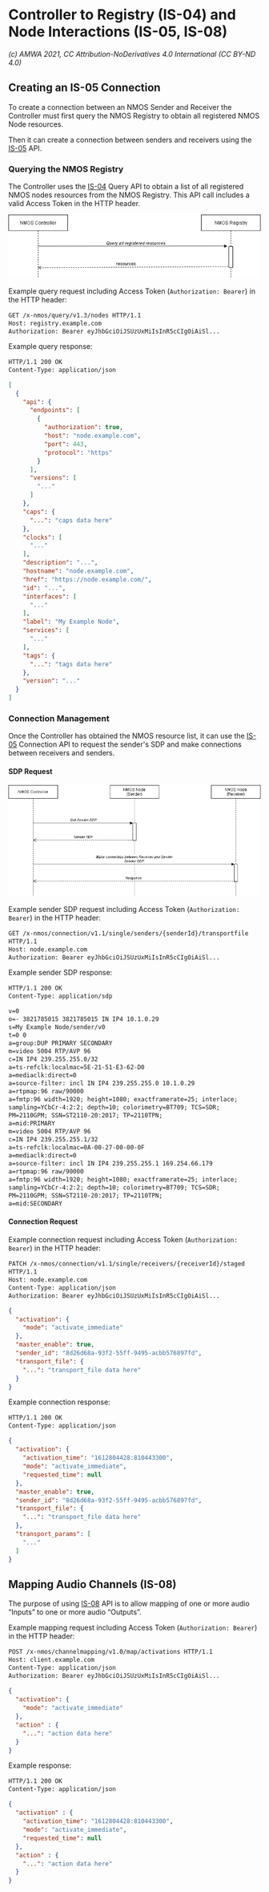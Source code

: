 # Controller to Registry (IS-04) and Node Interactions (IS-05, IS-08)  
_(c) AMWA 2021, CC Attribution-NoDerivatives 4.0 International (CC BY-ND 4.0)_

## Creating an IS-05 Connection
To create a connection between an NMOS Sender and Receiver the Controller must first query the NMOS Registry to obtain all registered NMOS Node resources.

Then it can create a connection between senders and receivers using the [IS-05](https://specs.amwa.tv/is-05/releases/v1.1/docs/1.0._Overview.html) API.

### Querying the NMOS Registry
The Controller uses the [IS-04](https://specs.amwa.tv/is-04/releases/v1.3/docs/1.0._Overview.html) Query API to obtain a list of all registered NMOS nodes resources from the NMOS Registry.  This API call includes a valid Access Token in the HTTP header.

![Controller to Registry](../docs/images/controller_to_registry.png)

Example query request including Access Token (`Authorization: Bearer`) in the HTTP header:
```http
GET /x-nmos/query/v1.3/nodes HTTP/1.1
Host: registry.example.com
Authorization: Bearer eyJhbGciOiJSUzUxMiIsInR5cCIgOiAiSl...
```
Example query response:
```http
HTTP/1.1 200 OK
Content-Type: application/json
```
```json	
[
  {
    "api": {
      "endpoints": [
        {
          "authorization": true,
          "host": "node.example.com",
          "port": 443,
          "protocol": "https"
        }
      ],
      "versions": [
        "..."
      ]
    },
    "caps": {
      "...": "caps data here"
    },
    "clocks": [
      "..."
    ],
    "description": "...",
    "hostname": "node.example.com",
    "href": "https://node.example.com/",
    "id": "...",
    "interfaces": [
      "..."
    ],
    "label": "My Example Node",
    "services": [
      "..."
    ],
    "tags": {
      "...": "tags data here"
    },
    "version": "..."
  }
]
```
### Connection Management
Once the Controller has obtained the NMOS  resource list, it can use the [IS-05](https://specs.amwa.tv/is-05/releases/v1.1/docs/1.0._Overview.html) Connection API to request the sender's SDP and make connections between receivers and senders.

#### SDP Request 
![Controller to Registry](../docs/images/controller_to_nodes.png)

Example sender SDP request including Access Token (`Authorization: Bearer`) in the HTTP header:
```http
GET /x-nmos/connection/v1.1/single/senders/{senderId}/transportfile HTTP/1.1
Host: node.example.com
Authorization: Bearer eyJhbGciOiJSUzUxMiIsInR5cCIgOiAiSl...
```
Example sender SDP response:
```http
HTTP/1.1 200 OK
Content-Type: application/sdp
```
```http
v=0
o=- 3821785015 3821785015 IN IP4 10.1.0.29
s=My Example Node/sender/v0
t=0 0
a=group:DUP PRIMARY SECONDARY
m=video 5004 RTP/AVP 96
c=IN IP4 239.255.255.0/32
a=ts-refclk:localmac=5E-21-51-E3-62-D0
a=mediaclk:direct=0
a=source-filter: incl IN IP4 239.255.255.0 10.1.0.29
a=rtpmap:96 raw/90000
a=fmtp:96 width=1920; height=1080; exactframerate=25; interlace; sampling=YCbCr-4:2:2; depth=10; colorimetry=BT709; TCS=SDR; PM=2110GPM; SSN=ST2110-20:2017; TP=2110TPN; 
a=mid:PRIMARY
m=video 5004 RTP/AVP 96
c=IN IP4 239.255.255.1/32
a=ts-refclk:localmac=0A-00-27-00-00-0F
a=mediaclk:direct=0
a=source-filter: incl IN IP4 239.255.255.1 169.254.66.179
a=rtpmap:96 raw/90000
a=fmtp:96 width=1920; height=1080; exactframerate=25; interlace; sampling=YCbCr-4:2:2; depth=10; colorimetry=BT709; TCS=SDR; PM=2110GPM; SSN=ST2110-20:2017; TP=2110TPN; 
a=mid:SECONDARY
```

#### Connection Request
Example connection request including Access Token (`Authorization: Bearer`) in the HTTP header:
```
PATCH /x-nmos/connection/v1.1/single/receivers/{receiverId}/staged HTTP/1.1
Host: node.example.com
Content-Type: application/json
Authorization: Bearer eyJhbGciOiJSUzUxMiIsInR5cCIgOiAiSl...
```
```json    
{  
  "activation": {
    "mode": "activate_immediate"
  },
  "master_enable": true,
  "sender_id": "8d26d68a-93f2-55ff-9495-acbb576897fd",
  "transport_file": {
    "...": "transport_file data here"
  }
}
```

Example connection response:
```http
HTTP/1.1 200 OK
Content-Type: application/json
```
```json
{
  "activation": {
    "activation_time": "1612804428:810443300",
    "mode": "activate_immediate",
    "requested_time": null
  },
  "master_enable": true,
  "sender_id": "8d26d68a-93f2-55ff-9495-acbb576897fd",
  "transport_file": {
    "...": "transport_file data here"
  },
  "transport_params": [
    "..."
  ]
}
```

## Mapping Audio Channels (IS-08)
The purpose of using [IS-08](https://specs.amwa.tv/is-08/releases/v1.0.1/docs/1.0._Overview.html) API is to allow mapping of  one or more audio “Inputs” to one or more audio “Outputs”.

Example mapping request including Access Token (`Authorization: Bearer`) in the HTTP header:
```http
POST /x-nmos/channelmapping/v1.0/map/activations HTTP/1.1
Host: client.example.com
Content-Type: application/json
Authorization: Bearer eyJhbGciOiJSUzUxMiIsInR5cCIgOiAiSl...
```
```json
{
  "activation": {
    "mode": "activate_immediate"
  },
  "action" : {
    "...": "action data here"
  }
}
```
Example response:
```http
HTTP/1.1 200 OK
Content-Type: application/json
```
```json
{
  "activation" : {
    "activation_time": "1612804428:810443300",
    "mode": "activate_immediate",
    "requested_time": null
  },
  "action" : {
    "...": "action data here"
  }
}
```
